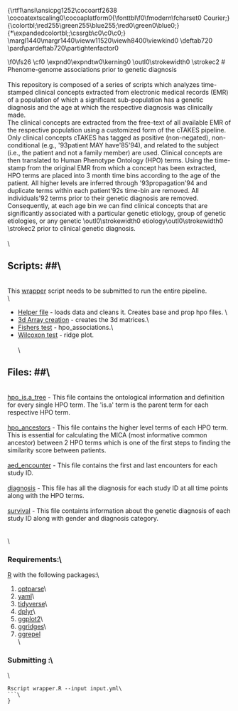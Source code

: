 {\rtf1\ansi\ansicpg1252\cocoartf2638
\cocoatextscaling0\cocoaplatform0{\fonttbl\f0\fmodern\fcharset0 Courier;}
{\colortbl;\red255\green255\blue255;\red0\green0\blue0;}
{\*\expandedcolortbl;;\cssrgb\c0\c0\c0;}
\margl1440\margr1440\vieww11520\viewh8400\viewkind0
\deftab720
\pard\pardeftab720\partightenfactor0

\f0\fs26 \cf0 \expnd0\expndtw0\kerning0
\outl0\strokewidth0 \strokec2 # Phenome-genome associations prior to genetic diagnosis\
\
This repository is composed of a series of scripts which analyzes time-stamped clinical concepts extracted from electronic medical records (EMR) of a population of which a significant sub-population has a genetic diagnosis and the age at which the respective diagnosis was clinically made.\
The clinical concepts are extracted from the free-text of all available EMR of the respective population using a customized form of the cTAKES pipeline. Only clinical concepts cTAKES has tagged as positive (non-negated), non-conditional (e.g., \'93patient MAY have\'85\'94), and related to the subject (i.e., the patient and not a family member) are used. Clinical concepts are then translated to Human Phenotype Ontology (HPO) terms. Using the time-stamp from the original EMR from which a concept has been extracted, HPO terms are placed into 3 month time bins according to the age of the patient. All higher levels are inferred through \'93propagation\'94 and duplicate terms within each patient\'92s time-bin are removed. All individuals\'92 terms prior to their genetic diagnosis are removed.\
Consequently, at each age bin we can find clinical concepts that are significantly associated with a particular genetic etiology, group of genetic etiologies, or any genetic \outl0\strokewidth0 etiology\outl0\strokewidth0 \strokec2  prior to clinical genetic diagnosis.\
\
\
## Scripts: ##\
\
This [wrapper](https://github.com/shiva-g/The-Cube/blob/master/wrapper.R) script needs to be submitted to run the entire pipeline.\
\
* [Helper file](https://github.com/shiva-g/The-Cube/blob/master/scripts/helper_file.R)  - loads data and cleans it. Creates base and prop hpo files. \
* [3d Array creation](https://github.com/shiva-g/The-Cube/blob/master/scripts/3d_arrays.R) - creates the 3d matrices.\
* [Fishers test](https://github.com/shiva-g/The-Cube/blob/master/scripts/hpo_associations.R) - hpo_associations.\
* [Wilcoxon test](https://github.com/shiva-g/The-Cube/blob/master/scripts/wilcoxon_test.R) - ridge plot.\
  \
\
## Files: ##\
\
[hpo_is.a_tree](https://github.com/shiva-g/The-Cube/blob/master/files/hpo_is.a_tree.csv) - This file contains the ontological information and definition for every single HPO term. The 'is.a' term is the parent term for each respective HPO term.\
\
[hpo_ancestors](https://github.com/shiva-g/The-Cube/blob/master/files/hpo_ancestors.csv) -  This file contains the higher level terms of each HPO term. This is essential for calculating the MICA (most informative common ancestor) between 2 HPO terms which is one of the first steps to finding the similarity score between patients.\
\
[aed_encounter](https://github.com/shiva-g/The-Cube/blob/master/files/aed_encounter.csv) -  This file contains the first and last encounters for each study ID.\
\
[diagnosis](https://github.com/shiva-g/The-Cube/blob/master/files/diagnosis.csv) -  This file has all the diagnosis for each study ID at all time points along with the HPO terms.\
\
[survival](https://github.com/shiva-g/The-Cube/blob/master/files/survival.csv) -  This file containts information about the genetic diagnosis of each study ID along with gender and diagnosis category.\
\
\
\
### Requirements:\
  [R](https://www.r-project.org/) with the following packages:\
1. [optparse](https://cran.r-project.org/web/packages/optparse/index.html)\
2. [yaml](https://cran.r-project.org/web/packages/yaml/index.html)\
3. [tidyverse](https://cran.r-project.org/web/packages/tidyverse/index.html)\
4. [dplyr](https://cran.r-project.org/web/packages/dplyr/index.html)\
5. [ggplot2](https://cran.r-project.org/web/packages/ggplot2/index.html)\
6. [ggridges](https://cran.r-project.org/web/packages/ggridges/index.html)\
7. [ggrepel](https://cran.r-project.org/web/packages/ggrepel/index.html)\
\
### Submitting :\
\
```\
Rscript wrapper.R --input input.yml\
```\
}